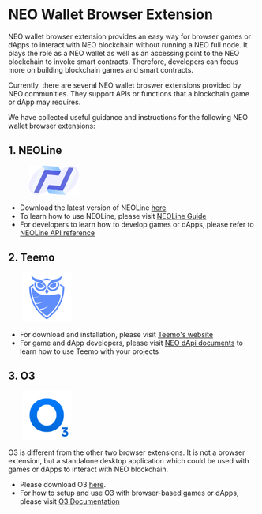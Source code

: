 # NEO Wallet Browser Extension
NEO wallet browser extension provides an easy way for browser games or dApps to interact with NEO blockchain without running a NEO full node. It plays the role as a NEO wallet as well as an accessing point to the NEO blockchain to invoke smart contracts. Therefore, developers can focus more on building blockchain games and smart contracts.

Currently, there are several NEO wallet broswer extensions provided by NEO communities. They support APIs or functions that a blockchain game or dApp may requires. 

We have collected useful guidance and instructions for the following NEO wallet browser extensions:

## 1. NEOLine
&emsp;&emsp;&emsp;<img src="./images/neoLine-logo.png" alt="neoLine logo" height="60">
* Download the latest version of NEOLine [here](https://github.com/NeoNextClub/neoline/releases/download/v0.8.0/neoline-0.8.0.zip)
* To learn how to use NEOLine, please visit [NEOLine Guide](https://github.com/NeoNextClub/neoline/blob/master/install/en_US.md)
* For developers to learn how to develop games or dApps, please refer to [NEOLine API reference](https://github.com/NeoNextClub/neoline/blob/master/api_reference.md)

## 2. Teemo
&emsp;&emsp;<img src="./images/teemo-logo.png" alt="teemo logo" height="100">
* For download and installation, please visit [Teemo's website](https://teemo.nel.group/index.html)
* For game and dApp developers, please visit [NEO dApi documents](https://dapi.nel.group/en/#neo-dapi-introduction) to learn how to use Teemo with your projects

## 3. O3
&emsp;&emsp;<img src="./images/o3-logo.png" alt="neoLine logo" height="100">

O3 is different from the other two browser extensions. It is not a browser extension, but a standalone desktop application which could be used with games or dApps to interact with NEO blockchain.
* Please download O3 [here](https://o3.network/).
* For how to setup and use O3 with browser-based games or dApps, please visit [O3 Documentation](https://docs.o3.network/neoDapi/)
